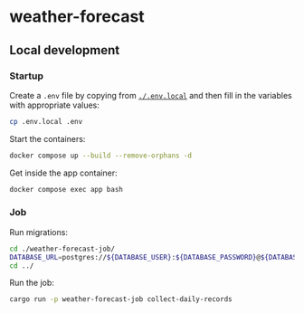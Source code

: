 # weather-forecast

## Local development
### Startup
Create a `.env` file by copying from [`./.env.local`](./.env.local) and then fill in the variables with appropriate values:
```bash
cp .env.local .env
```
Start the containers:
```bash
docker compose up --build --remove-orphans -d
```
Get inside the app container:
```bash
docker compose exec app bash
```

### Job
Run migrations:
```bash
cd ./weather-forecast-job/
DATABASE_URL=postgres://${DATABASE_USER}:${DATABASE_PASSWORD}@${DATABASE_HOST}:${DATABASE_PORT}/${DATABASE_DB} diesel migration run
cd ../
```
Run the job:
```bash
cargo run -p weather-forecast-job collect-daily-records
```
